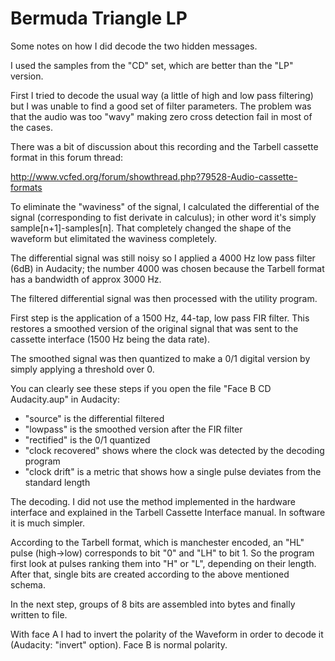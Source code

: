# Bermuda Triangle LP

Some notes on how I did decode the two hidden messages.

I used the samples from the "CD" set, which are better than the "LP" version.

First I tried to decode the usual way (a little of high and low pass filtering) but I was unable to find a good set of filter parameters. The problem was that the audio was too "wavy" making zero cross detection fail in most of the cases.

There was a bit of discussion about this recording and the Tarbell cassette format in this forum thread:

http://www.vcfed.org/forum/showthread.php?79528-Audio-cassette-formats

To eliminate the "waviness" of the signal, I calculated the differential of the signal (corresponding to fist derivate in calculus); in other word it's simply sample[n+1]-samples[n]. That completely changed the shape of the waveform but elimitated the waviness completely.

The differential signal was still noisy so I applied a 4000 Hz low pass filter (6dB) in Audacity; the number 4000 was chosen because the Tarbell format has a bandwidth of approx 3000 Hz.

The filtered differential signal was then processed with the utility program.

First step is the application of a 1500 Hz, 44-tap, low pass FIR filter. This restores a smoothed version of the original signal that was sent to the cassette interface (1500 Hz being the data rate).

The smoothed signal was then quantized to make a 0/1 digital version by simply applying a threshold over 0.

You can clearly see these steps if you open the file "Face B CD Audacity.aup" in Audacity:
- "source" is the differential filtered
- "lowpass" is the smoothed version after the FIR filter
- "rectified" is the 0/1 quantized
- "clock recovered" shows where the clock was detected by the decoding program
- "clock drift" is a metric that shows how a single pulse deviates from the standard length

The decoding. I did not use the method implemented in the hardware interface and explained
in the Tarbell Cassette Interface manual. In software it is much simpler.

According to the Tarbell format, which is manchester encoded, an "HL" pulse (high->low) corresponds to bit "0" and "LH" to bit 1. So the program first look at pulses ranking them into "H" or "L", depending on their length. After that, single bits are created according to the above mentioned schema.

In the next step, groups of 8 bits are assembled into bytes and finally written to file.

With face A I had to invert the polarity of the Waveform in order to decode it (Audacity: "invert" option). Face B is normal polarity.













